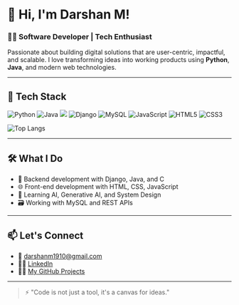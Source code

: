 # 👋 Hi, I'm Darshan M!

### 🧑‍💻 Software Developer | Tech Enthusiast
Passionate about building digital solutions that are user-centric, impactful, and scalable. I love transforming ideas into working products using **Python**, **Java**, and modern web technologies.

---

## 🧰 Tech Stack

![Python](https://img.shields.io/badge/Python-3776AB?style=flat&logo=python&logoColor=white)
![Java](https://img.shields.io/badge/Java-007396?style=flat&logo=java&logoColor=white)
![](https://img.shields.io/badge/C-00599C?style=flat&logo=c&logoColor=white)
![Django](https://img.shields.io/badge/Django-092E20?style=flat&logo=django&logoColor=white)
![MySQL](https://img.shields.io/badge/MySQL-4479A1?style=flat&logo=mysql&logoColor=white)
![JavaScript](https://img.shields.io/badge/JavaScript-F7DF1E?style=flat&logo=javascript&logoColor=black)
![HTML5](https://img.shields.io/badge/HTML5-E34F26?style=flat&logo=html5&logoColor=white)
![CSS3](https://img.shields.io/badge/CSS3-1572B6?style=flat&logo=css3&logoColor=white)

![Top Langs](https://github-readme-stats.vercel.app/api/top-langs/?username=darshanm16&layout=compact&theme=tokyonight)

---

## 🛠️ What I Do

- 🔧 Backend development with Django, Java, and C
- 🌐 Front-end development with HTML, CSS, JavaScript
- 🧠 Learning AI, Generative AI, and System Design
- 🗃️ Working with MySQL and REST APIs

---

## 📫 Let's Connect

- 📧 [darshanm1910@gmail.com](mailto:darshanm1910@gmail.com)
- 🧑‍💼 [LinkedIn](https://www.linkedin.com/in/darshanm19)
- 🧑‍💻 [My GitHub Projects](https://github.com/darshanm16?tab=repositories)

---

> ⚡ "Code is not just a tool, it's a canvas for ideas."
